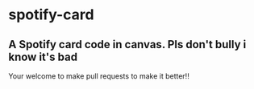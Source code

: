 # spotify-card

## A Spotify card code in canvas. Pls don't bully i know it's bad
Your welcome to make pull requests to make it better!!
